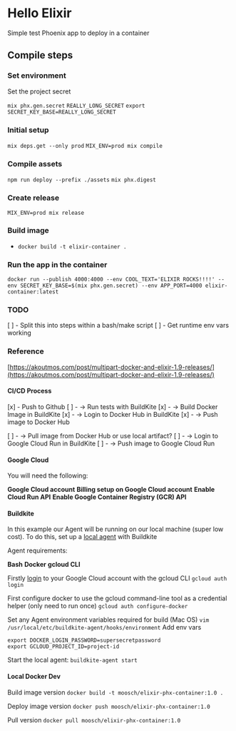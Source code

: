 # Hello Elixir

Simple test Phoenix app to deploy in a container

## Compile steps

### Set environment

Set the project secret

`mix phx.gen.secret`
`REALLY_LONG_SECRET`
`export SECRET_KEY_BASE=REALLY_LONG_SECRET`

### Initial setup

`mix deps.get --only prod`
`MIX_ENV=prod mix compile`

### Compile assets

`npm run deploy --prefix ./assets`
`mix phx.digest`

### Create release

`MIX_ENV=prod mix release`


### Build image
- `docker build -t elixir-container .`


### Run the app in the container

`docker run --publish 4000:4000 --env COOL_TEXT='ELIXIR ROCKS!!!!' --env SECRET_KEY_BASE=$(mix phx.gen.secret) --env APP_PORT=4000 elixir-container:latest`


### TODO

[ ] - Split this into steps within a bash/make script
[ ] - Get runtime env vars working


### Reference

[https://akoutmos.com/post/multipart-docker-and-elixir-1.9-releases/](https://akoutmos.com/post/multipart-docker-and-elixir-1.9-releases/)



#### CI/CD Process

[x] - Push to Github
[ ] - -> Run tests with BuildKite
[x] - -> Build Docker Image in BuildKite
[x] - -> Login to Docker Hub in BuildKite
[x] - -> Push image to Docker Hub
<!-- [ ] - -> Pull image from Docker Hub or use local artifact? -->
[ ] - -> Pull image from Docker Hub or use local artifact?
[ ] - -> Login to Google Cloud Run in BuildKite
[ ] - -> Push image to Google Cloud Run



#### Google Cloud

You will need the following:

**Google Cloud account**
**Billing setup on Google Cloud account**
**Enable Cloud Run API**
**Enable Google Container Registry (GCR) API**


#### Buildkite

In this example our Agent will be running on our local machine (super low cost).
To do this, set up a [local agent](https://buildkite.com/docs/agent/v3/installation) with Buildkite

Agent requirements:

**Bash**
**Docker**
**gcloud CLI**

Firstly [login](https://cloud.google.com/sdk/gcloud/reference/auth/login) to your Google Cloud account with the gcloud CLI
`gcloud auth login`

First configure docker to use the gcloud command-line tool as a credential helper (only need to run once)
`gcloud auth configure-docker`

Set any Agent environment variables required for build (Mac OS)
`vim /usr/local/etc/buildkite-agent/hooks/environment`
Add env vars
```
export DOCKER_LOGIN_PASSWORD=supersecretpassword
export GCLOUD_PROJECT_ID=project-id
```

Start the local agent:
`buildkite-agent start`



#### Local Docker Dev

Build image version
`docker build -t moosch/elixir-phx-container:1.0 .`

Deploy image version
`docker push moosch/elixir-phx-container:1.0`

Pull version
`docker pull moosch/elixir-phx-container:1.0`
